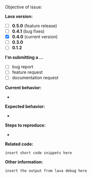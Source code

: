 <!-- 

- Before submitting an issue please refer to https://lava-nc.org/developer_guide.html#how-to-contribute-to-lava

- Please make sure you are posting an issue pertaining to the github.com/lava-nc/lava, for issues with lava libraries please file in appropriate library repository, for example github.com/lava-nc/lava-dl/issues

- Please do not submit support requests or "How to" questions here, use discussions Q&A https://github.com/lava-nc/lava/discussions/categories/q-a 

- ISSUES MISSING IMPORTANT INFORMATION MAY BE CLOSED WITHOUT INVESTIGATION. 

-->

<!-- Insert one sentence issue objective here, can be copied to PR. -->
Objective of issue:

<!-- Lava Version bug found in or Lava Version feature is targeting-->

**Lava version:**
<!-- remove versions not chosen below -->
- [ ] **0.5.0** (feature release)
- [ ] **0.4.1** (bug fixes)
- [x] **0.4.0** (current version)
- [ ] **0.3.0**
- [ ] **0.1.2**

**I'm submitting a ...** 
<!--  (Mark one with "x") remove not chosen below -->
- [ ] bug report
- [ ] feature request
- [ ] documentation request

<!-- Please do not submit support requests or "How to" questions here, use discussions Q&A https://github.com/lava-nc/lava/discussions/categories/q-a -->

**Current behavior:**
<!-- Describe the bug or why a new feature is needed, can be copied to PR -->
- 

**Expected behavior:**
<!-- Describe how the bug or new feature should work, can be copied to PR -->
- 

**Steps to reproduce:**
<!--  If a bug, explain the steps to reproduce the issue -->
- 

**Related code:**

<!-- If you are able to illustrate the bug or feature request with a code example, please provide a sample application via one of the following means:

A sample application via GitHub

StackBlitz (https://stackblitz.com)

Plunker (http://plnkr.co/edit/cpeRJs?p=preview)

Replit (https://replit.com/languages/python3)

-->

```
insert short code snippets here
```

**Other information:**
<!-- List any other information that is relevant to your issue. Stack traces, related issues, suggestions on how to fix, Stack Overflow links, forum links, etc. -->


```
insert the output from lava debug here
```
